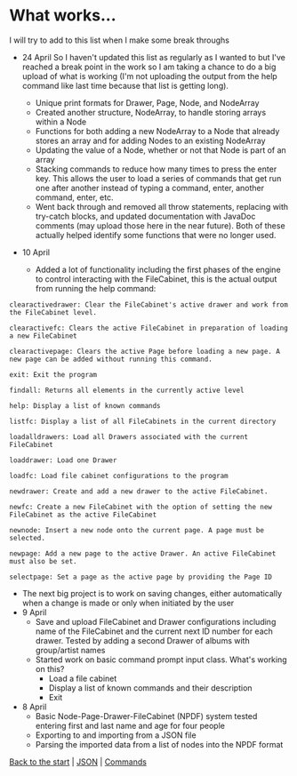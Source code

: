 # What works...

I will try to add to this list when I make some break throughs

* 24 April
So I haven't updated this list as regularly as I wanted to but I've reached a break point in the work so
I am taking a chance to do a big upload of what is working (I'm not uploading the output from the help
command like last time because that list is getting long).
   * Unique print formats for Drawer, Page, Node, and NodeArray
   * Created another structure, NodeArray, to handle storing arrays within a Node
   * Functions for both adding a new NodeArray to a Node that already stores an array and for adding Nodes to an
   existing NodeArray
   * Updating the value of a Node, whether or not that Node is part of an array
   * Stacking commands to reduce how many times to press the enter key. This allows the user to load a series of commands
   that get run one after another instead of typing a command, enter, another command, enter, etc.
   * Went back through and removed all throw statements, replacing with try-catch blocks, and updated documentation with
   JavaDoc comments (may upload those here in the near future). Both of these actually helped identify some functions
   that were no longer used.

* 10 April
  * Added a lot of functionality including the first phases of the engine to control interacting with the FileCabinet, this 
  is the actual output from running the help command:
```
clearactivedrawer: Clear the FileCabinet's active drawer and work from the FileCabinet level.

clearactivefc: Clears the active FileCabinet in preparation of loading a new FileCabinet

clearactivepage: Clears the active Page before loading a new page. A new page can be added without running this command.

exit: Exit the program

findall: Returns all elements in the currently active level

help: Display a list of known commands

listfc: Display a list of all FileCabinets in the current directory

loadalldrawers: Load all Drawers associated with the current FileCabinet

loaddrawer: Load one Drawer

loadfc: Load file cabinet configurations to the program

newdrawer: Create and add a new drawer to the active FileCabinet.

newfc: Create a new FileCabinet with the option of setting the new FileCabinet as the active FileCabinet

newnode: Insert a new node onto the current page. A page must be selected.

newpage: Add a new page to the active Drawer. An active FileCabinet must also be set.

selectpage: Set a page as the active page by providing the Page ID
```
  * The next big project is to work on saving changes, either automatically when a change is made or only when initiated by
  the user
* 9 April
   * Save and upload FileCabinet and Drawer configurations including name of the FileCabinet and the current next ID
   number for each drawer. Tested by adding a second Drawer of albums with group/artist names
   * Started work on basic command prompt input class. What's working on this?
      * Load a file cabinet
      * Display a list of known commands and their description
      * Exit
* 8 April
   * Basic Node-Page-Drawer-FileCabinet (NPDF) system tested entering first and last name and age for four people
   * Exporting to and importing from a JSON file
   * Parsing the imported data from a list of nodes into the NPDF format
      
[Back to the start](readme.md) | [JSON](json.md) | [Commands](commands.md)
